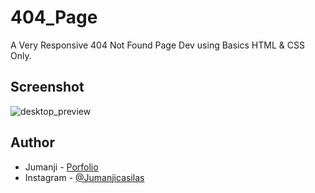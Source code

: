 # 404_Page
A Very Responsive 404 Not Found Page Dev using Basics HTML &amp; CSS Only.

## Screenshot
![desktop_preview](https://github.com/Jumanjigobez/404_Page/assets/73429193/17b40bf8-c5d8-4481-ba26-f6ec0fbbf114)

## Author
- Jumanji - [Porfolio](https://jumanjigobez.github.io/personal_portfolio)
- Instagram - [@Jumanjicasilas](https://instagram.com/jumanjicasilas)
